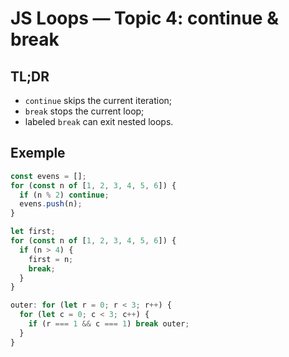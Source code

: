 # JS Loops — Topic 4: continue & break

## TL;DR

- `continue` skips the current iteration;
- `break` stops the current loop;
- labeled `break` can exit nested loops.

## Exemple

```js
const evens = [];
for (const n of [1, 2, 3, 4, 5, 6]) {
  if (n % 2) continue;
  evens.push(n);
}

let first;
for (const n of [1, 2, 3, 4, 5, 6]) {
  if (n > 4) {
    first = n;
    break;
  }
}

outer: for (let r = 0; r < 3; r++) {
  for (let c = 0; c < 3; c++) {
    if (r === 1 && c === 1) break outer;
  }
}
```
